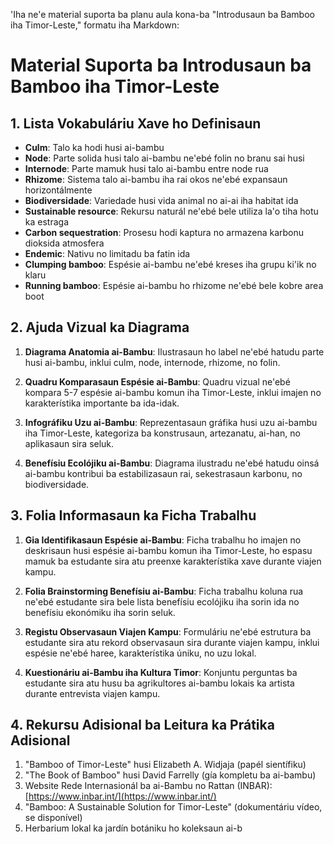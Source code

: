 'Iha ne'e material suporta ba planu aula kona-ba "Introdusaun ba Bamboo iha Timor-Leste," formatu iha Markdown:

# Material Suporta ba Introdusaun ba Bamboo iha Timor-Leste

## 1. Lista Vokabuláriu Xave ho Definisaun

- **Culm**: Talo ka hodi husi ai-bambu
- **Node**: Parte solida husi talo ai-bambu ne'ebé folin no branu sai husi
- **Internode**: Parte mamuk husi talo ai-bambu entre node rua
- **Rhizome**: Sistema talo ai-bambu iha rai okos ne'ebé expansaun horizontálmente
- **Biodiversidade**: Variedade husi vida animal no ai-ai iha habitat ida
- **Sustainable resource**: Rekursu naturál ne'ebé bele utiliza la'o tiha hotu ka estraga
- **Carbon sequestration**: Prosesu hodi kaptura no armazena karbonu dioksida atmosfera
- **Endemic**: Nativu no limitadu ba fatin ida
- **Clumping bamboo**: Espésie ai-bambu ne'ebé kreses iha grupu ki'ik no klaru
- **Running bamboo**: Espésie ai-bambu ho rhizome ne'ebé bele kobre area boot

## 2. Ajuda Vizual ka Diagrama

1. **Diagrama Anatomia ai-Bambu**: Ilustrasaun ho label ne'ebé hatudu parte husi ai-bambu, inklui culm, node, internode, rhizome, no folin.

2. **Quadru Komparasaun Espésie ai-Bambu**: Quadru vizual ne'ebé kompara 5-7 espésie ai-bambu komun iha Timor-Leste, inklui imajen no karakterístika importante ba ida-idak.

3. **Infográfiku Uzu ai-Bambu**: Reprezentasaun gráfika husi uzu ai-bambu iha Timor-Leste, kategoriza ba konstrusaun, artezanatu, ai-han, no aplikasaun sira seluk.

4. **Benefísiu Ecolójiku ai-Bambu**: Diagrama ilustradu ne'ebé hatudu oinsá ai-bambu kontribui ba estabilizasaun rai, sekestrasaun karbonu, no biodiversidade.

## 3. Folia Informasaun ka Ficha Trabalhu

1. **Gia Identifikasaun Espésie ai-Bambu**: Ficha trabalhu ho imajen no deskrisaun husi espésie ai-bambu komun iha Timor-Leste, ho espasu mamuk ba estudante sira atu preenxe karakterístika xave durante viajen kampu.

2. **Folia Brainstorming Benefísiu ai-Bambu**: Ficha trabalhu koluna rua ne'ebé estudante sira bele lista benefísiu ecolójiku iha sorin ida no benefísiu ekonómiku iha sorin seluk.

3. **Registu Observasaun Viajen Kampu**: Formuláriu ne'ebé estrutura ba estudante sira atu rekord observasaun sira durante viajen kampu, inklui espésie ne'ebé haree, karakterístika úniku, no uzu lokal.

4. **Kuestionáriu ai-Bambu iha Kultura Timor**: Konjuntu perguntas ba estudante sira atu husu ba agrikultores ai-bambu lokais ka artista durante entrevista viajen kampu.

## 4. Rekursu Adisional ba Leitura ka Prátika Adisional

1. "Bamboo of Timor-Leste" husi Elizabeth A. Widjaja (papél sientífiku)
2. "The Book of Bamboo" husi David Farrelly (gía kompletu ba ai-bambu)
3. Website Rede Internasionál ba ai-Bambu no Rattan (INBAR): [https://www.inbar.int/](https://www.inbar.int/)
4. "Bamboo: A Sustainable Solution for Timor-Leste" (dokumentáriu vídeo, se disponível)
5. Herbarium lokal ka jardín botániku ho koleksaun ai-b